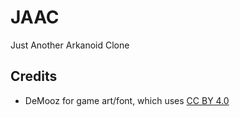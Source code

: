 # JAAC
Just Another Arkanoid Clone

## Credits
- DeMooz for game art/font, which uses [CC BY 4.0](https://creativecommons.org/licenses/by/4.0/)
